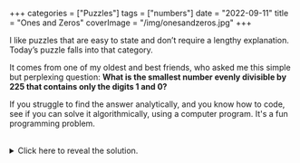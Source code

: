 +++
categories = ["Puzzles"]
tags = ["numbers"]
date = "2022-09-11"
title = "Ones and Zeros"
coverImage = "/img/onesandzeros.jpg"
+++

I like puzzles that are easy to state and don’t require a lengthy explanation. Today’s puzzle falls into that category.

<!--more-->

It comes from one of my oldest and best friends, who asked me this simple but perplexing question: **What is the smallest number evenly divisible by 225 that contains only the digits 1 and 0?**

If you struggle to find the answer analytically, and you know how to code, see if you can solve it algorithmically, using a computer program. It's a fun programming problem.

<br>

<details>
  <summary>Click here to reveal the solution.</summary>

I know of three ways to solve this problem:

### The Slow Search Method
This approach starts with 225 and multiplies it by an ever-increasing sequence of integers looking for a number that contains only ones and zeros. Here’s the Python code to implement this method:

```python
import time

start = 225  # starting number
cnt = 0
binary_digits = ('0', '1')

start_time = time.time()  # capture start time

while True:
    cnt += 1
    num = start * cnt
    # check for all 1s and 0s in num
    for i, j in enumerate(str(num)):
        if j not in binary_digits:
            break
    if i == len(str(num)):
        break 

elapsed = time.time() - start_time  # calculate elapsed time
print('after', cnt, 'iterations and', elapsed, 'seconds:', num)
```

Which prints the following result:
<pre>
after 49382716 iterations and 60.558542013168335 seconds: 11111111100
</pre>

### The Fast Search Method
This strategy observes that the desired result looks like a binary number (albeit in base 10) so it tests a sequence of binary numbers, treating each as a base 10 number, looking for one that’s evenly divisible by 225. This is much faster than the previous method because it automatically skips all the base 10 numbers that have digits other than 1 and 0. Here’s the Python code:

```python
import time

def convert(num, b1, b2):
    '''convert the passed num from base b1 to base b2'''
    result = 0
    digits = []
    while num:
        digits.append(num % b1)       
        num //= b1
    digits.reverse()
    for i in digits:
        result = (result * b2) + i
    return result

start = 225
num = 1000 # start with smallest possible answer > 225
cnt = 1

# capture start time
start_time = time.time()

while True:
    if (num % start) == 0:       
        break
    # convert to base 2, increment, then convert back to base 10
    num = convert(num, 10, 2)
    num += 1
    num = convert(num, 2, 10)
    cnt += 1
    
elapsed = time.time() - start_time # calculate elapsed time
print('after', cnt, 'iterations and', elapsed, 'seconds:', num)
```

which prints the following result:
<pre>
after 2037 iterations and 0.01568603515625 seconds: 11111111100
</pre>

### The Analytical Method
Because 225 ends in 25, multiples of 225 will end in one of four possible digit pairs: 25, 50, 75 or 00. The only one that meets our requirements (only 1s and 0s allowed) is the last one so we know that the result must end with two 0s.

We can also see that 225 is divisible by 9 (you can check any number for divisibility by 9 by seeing if the digits sum to 9). Therefore, any multiple of 225 must also be divisible by 9. So we know the digits in the result must end in 00, contain only 1s and 0s, and sum to 9.

With those constraints, the smallest possible number meeting our requirements will contain nine consecutive 1s and will end with two 0s: 11111111100.

</details>
